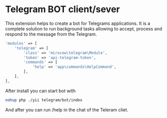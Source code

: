 # Telegram BOT client/sever

This extension helps to create a bot for Telegrams applications.
It is a complete solution to run background tasks allowing to accept, process and respond to the message from the Telegram.

``` php
'modules' => [
	'telegram' => [
		'class' => 'mirocow\telegram\Module',
		'token' => 'api-telegram-token',
		'commands' => [
			'help' => 'app\commands\HelpCommand',
		],
	],
],			
```

After install you can start bot with

```sh
nohup php ./yii telegram/bot/index
```

And after you can run /help in the chat of the Teleram cliet.
